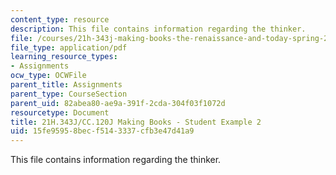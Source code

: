 ```yaml
---
content_type: resource
description: This file contains information regarding the thinker.
file: /courses/21h-343j-making-books-the-renaissance-and-today-spring-2016/15fe95958becf5143337cfb3e47d41a9_MIT21H_343JS16_Thinker.pdf
file_type: application/pdf
learning_resource_types:
- Assignments
ocw_type: OCWFile
parent_title: Assignments
parent_type: CourseSection
parent_uid: 82abea80-ae9a-391f-2cda-304f03f1072d
resourcetype: Document
title: 21H.343J/CC.120J Making Books - Student Example 2
uid: 15fe9595-8bec-f514-3337-cfb3e47d41a9
---
```

This file contains information regarding the thinker.